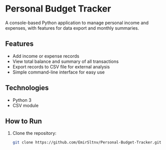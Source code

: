 # Personal Budget Tracker

A console-based Python application to manage personal income and expenses, with features for data export and monthly summaries.

## Features
- Add income or expense records
- View total balance and summary of all transactions
- Export records to CSV file for external analysis
- Simple command-line interface for easy use

## Technologies
- Python 3
- CSV module

## How to Run
1. Clone the repository:
   ```bash
   git clone https://github.com/EmirSltnv/Personal-Budget-Tracker.git
